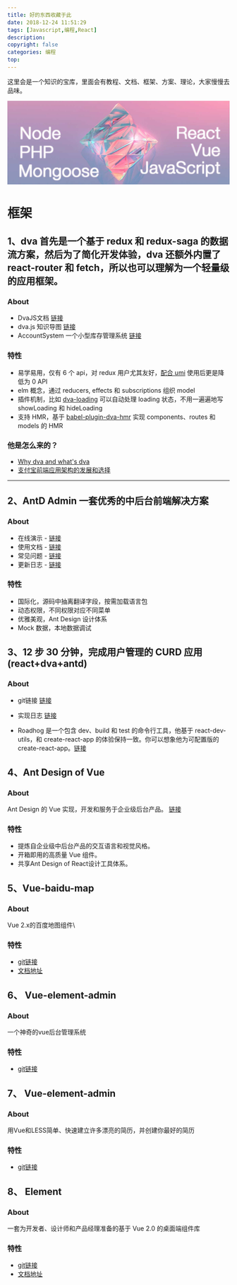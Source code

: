 ```yaml
---
title: 好的东西收藏于此
date: 2018-12-24 11:51:29
tags: [Javascript,编程,React]
description: 
copyright: false
categories: 编程
top:
---
```

这里会是一个知识的宝库，里面会有教程、文档、框架、方案、理论，大家慢慢去品味。

![Javascript](https://raw.githubusercontent.com/Duanruilong/phone_drl/master/image/blog/allweb.png)

<!--more-->

# 框架

## 1、dva 首先是一个基于 redux 和 redux-saga 的数据流方案，然后为了简化开发体验，dva 还额外内置了 react-router 和 fetch，所以也可以理解为一个轻量级的应用框架。

### About
 - DvaJS文档   [链接](https://dvajs.com/guide/)
 -  dva.js 知识导图   [链接](https://github.com/dvajs/dva-knowledgemap)
 -  AccountSystem 一个小型库存管理系统   [链接](https://github.com/yvanwangl/AccountSystem)


### 特性
- 易学易用，仅有 6 个 api，对 redux 用户尤其友好，[配合 umi](https://umijs.org/guide/with-dva.html) 使用后更是降低为 0 API
- elm 概念，通过 reducers, effects 和 subscriptions 组织 model
- 插件机制，比如 [dva-loading](https://github.com/dvajs/dva/tree/master/packages/dva-loading) 可以自动处理 loading 状态，不用一遍遍地写 showLoading 和 hideLoading
- 支持 HMR，基于 [babel-plugin-dva-hmr](https://github.com/dvajs/babel-plugin-dva-hmr) 实现 components、routes 和 models 的 HMR

### 他是怎么来的？
- [Why dva and what's dva](https://github.com/dvajs/dva/issues/1)
- [支付宝前端应用架构的发展和选择](https://www.github.com/sorrycc/blog/issues/6)


***

## 2、AntD Admin 一套优秀的中后台前端解决方案

### About
- 在线演示 - [链接](https://antd-admin.zuiidea.com)
- 使用文档 - [链接](https://doc.antd-admin.zuiidea.com/#/zh-cn/)
- 常见问题 - [链接](https://doc.antd-admin.zuiidea.com/#/zh-cn/faq)
- 更新日志 - [链接](https://doc.antd-admin.zuiidea.com/#/zh-cn/change-log)

### 特性
- 国际化，源码中抽离翻译字段，按需加载语言包
- 动态权限，不同权限对应不同菜单
- 优雅美观，Ant Design 设计体系
- Mock 数据，本地数据调试

## 3、12 步 30 分钟，完成用户管理的 CURD 应用 (react+dva+antd)

### About 
- git链接 [链接](https://github.com/dvajs/dva/tree/master/examples/user-dashboard)

- 实现日志 [链接](https://github.com/sorrycc/blog/issues/18)

- Roadhog 是一个包含 dev、build 和 test 的命令行工具，他基于 react-dev-utils，和 create-react-app 的体验保持一致。你可以想象他为可配置版的 create-react-app。[链接](https://github.com/sorrycc/roadhog/blob/master/README_zh-cn.md)



## 4、Ant Design of Vue

### About 
 Ant Design 的 Vue 实现，开发和服务于企业级后台产品。
 [链接](https://vue.ant.design/docs/vue/introduce-cn/)

 ### 特性 
- 提炼自企业级中后台产品的交互语言和视觉风格。
- 开箱即用的高质量 Vue 组件。
- 共享Ant Design of React设计工具体系。


## 5、Vue-baidu-map

### About 
 Vue 2.x的百度地图组件\

### 特性 
- [git链接](https://github.com/Dafrok/vue-baidu-map?utm_source=mybridge&utm_medium=blog&utm_campaign=read_more)
- [文档地址](https://dafrok.github.io/vue-baidu-map/#/)



## 6、 Vue-element-admin

### About 
 一个神奇的vue后台管理系统

### 特性 
- [git链接](https://github.com/PanJiaChen/vue-element-admin?utm_source=mybridge&utm_medium=blog&utm_campaign=read_more)


## 7、 Vue-element-admin

### About 
 用Vue和LESS简单、快速建立许多漂亮的简历，并创建你最好的简历

### 特性 
- [git链接](https://github.com/salomonelli/best-resume-ever?utm_source=mybridge&utm_medium=blog&utm_campaign=read_more)


## 8、 Element

### About 
 一套为开发者、设计师和产品经理准备的基于 Vue 2.0 的桌面端组件库

### 特性 
- [git链接](https://github.com/ElemeFE/element?utm_source=mybridge&utm_medium=blog&utm_campaign=read_more)
- [文档地址](http://element-cn.eleme.io/#/zh-CN)